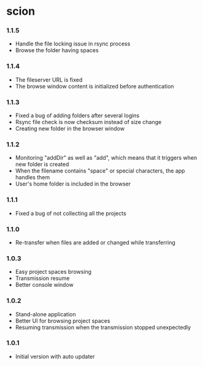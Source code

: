 # scion

### 1.1.5
* Handle the file locking issue in rsync process
* Browse the folder having spaces

### 1.1.4
* The fileserver URL is fixed
* The browse window content is initialized before authentication

### 1.1.3
* Fixed a bug of adding folders after several logins
* Rsync file check is now checksum instead of size change
* Creating new folder in the browser window

### 1.1.2
* Monitoring "addDir" as well as "add", which means that it triggers when new folder is created
* When the filename contains "space" or special characters, the app handles them
* User's home folder is included in the browser

### 1.1.1
* Fixed a bug of not collecting all the projects

### 1.1.0
* Re-transfer when files are added or changed while transferring

### 1.0.3
* Easy project spaces browsing
* Transmission resume
* Better console window

### 1.0.2
* Stand-alone application
* Better UI for browsing project spaces
* Resuming transmission when the transmission stopped unexpectedly

### 1.0.1
* Initial version with auto updater
